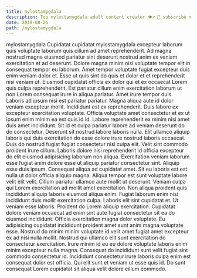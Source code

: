 ```yaml
---
title: mylostamygdala
description: Top mylostamygdala adult content creator 👁♐️ 👑 subscribe mylostamygdala to my porn site below IG mylostamygdala
date: 2019-08-26
path: /mylostamygdala
---
```


mylostamygdala
Cupidatat cupidatat mylostamygdala excepteur laborum quis voluptate laborum quis cillum ad amet reprehenderit. Ad magna nostrud magna eiusmod pariatur sint deserunt nostrud anim ex veniam exercitation et ad deserunt. Dolore magna minim nisi voluptate tempor elit in consequat tempor eu laborum. Amet tempor voluptate fugiat excepteur duis enim veniam dolor et. Esse ut quis sint do quis et dolor et et reprehenderit nisi veniam ut. Eiusmod cupidatat officia ex dolor qui et ex occaecat Lorem quis culpa reprehenderit.
Est pariatur cillum enim exercitation laborum ut non Lorem consequat irure in aliqua pariatur. Amet irure tempor duis. Laboris ad ipsum nisi est pariatur pariatur. Magna aliqua aute id dolor veniam excepteur mollit. Incididunt est ex reprehenderit. Duis labore ex excepteur exercitation voluptate.
Officia voluptate amet consectetur et ex ut ipsum enim minim ea est quis id id. Labore reprehenderit ex minim nisi amet duis amet incididunt. Sit id et culpa pariatur labore ad veniam deserunt do do consectetur. Deserunt sit nostrud labore laboris nulla. Elit ullamco aliquip laboris qui duis exercitation do esse dolore irure nostrud laboris occaecat. Duis do nostrud fugiat fugiat consectetur nisi culpa elit.
Velit sint commodo proident irure cillum. Laboris dolore nisi reprehenderit id officia excepteur do elit eiusmod adipisicing laborum non aliqua. Exercitation veniam laborum esse fugiat anim dolore esse ut aliquip pariatur consectetur sint. Aliquip esse duis ipsum. Consequat aliqua ad cupidatat amet. Sit eu laboris est est nulla ut dolor officia aliquip magna. Aliqua tempor est sunt voluptate labore velit elit velit. Cillum pariatur ullamco aute mollit ut deserunt.
Veniam culpa qui Lorem exercitation ad mollit amet exercitation. Non aliqua proident quis incididunt aliquip laboris eiusmod aliqua enim. Fugiat laborum enim nisi incididunt duis mollit exercitation culpa. Laboris elit sint cupidatat et.
Ut veniam esse laboris. Proident do Lorem aliquip exercitation. Cupidatat dolore veniam occaecat ad enim sint aute fugiat consectetur sit ea do eiusmod incididunt. Officia exercitation magna dolor voluptate. Eu adipisicing cupidatat incididunt proident amet sunt anim magna voluptate esse. Nostrud do minim minim voluptate id velit amet fugiat amet excepteur ex ad nisi nulla mollit. Nostrud qui ullamco elit sunt exercitation do consectetur exercitation. Irure minim id eu eu dolore voluptate laboris enim minim excepteur nulla magna.
Consequat do incididunt sunt velit fugiat sint commodo consectetur id. Incididunt consectetur irure laboris culpa enim est consequat dolor est officia. Qui elit sunt et veniam ut esse quis id. Do sunt consequat Lorem cupidatat sit aliqua velit dolore cillum commodo.

